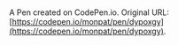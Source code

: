 # 

A Pen created on CodePen.io. Original URL: [https://codepen.io/monpat/pen/dypoxgy](https://codepen.io/monpat/pen/dypoxgy).


